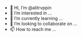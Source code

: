 - 👋 Hi, I’m @alitrvppin
- 👀 I’m interested in ...
- 🌱 I’m currently learning ...
- 💞️ I’m looking to collaborate on ...
- 📫 How to reach me ...

<!---
alitrvppin/alitrvppin is a ✨ special ✨ repository because its `README.md` (this file) appears on your GitHub profile.
You can click the Preview link to take a look at your changes.
--->
